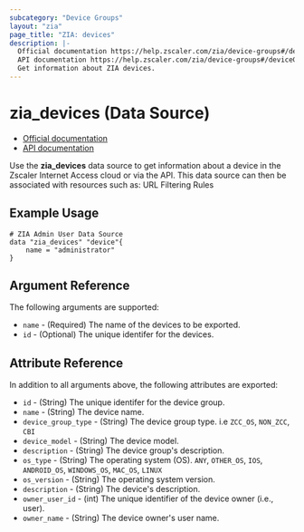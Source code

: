 ```yaml
---
subcategory: "Device Groups"
layout: "zia"
page_title: "ZIA: devices"
description: |-
  Official documentation https://help.zscaler.com/zia/device-groups#/deviceGroups-get
  API documentation https://help.zscaler.com/zia/device-groups#/deviceGroups-get
  Get information about ZIA devices.
---
```


# zia_devices (Data Source)

* [Official documentation](https://help.zscaler.com/zia/device-groups#/deviceGroups-get)
* [API documentation](https://help.zscaler.com/zia/device-groups#/deviceGroups-get)

Use the **zia_devices** data source to get information about a device in the Zscaler Internet Access cloud or via the API. This data source can then be associated with resources such as: URL Filtering Rules

## Example Usage

```hcl
# ZIA Admin User Data Source
data "zia_devices" "device"{
    name = "administrator"
}
```

## Argument Reference

The following arguments are supported:

* `name` - (Required) The name of the devices to be exported.
* `id` - (Optional) The unique identifer for the devices.

## Attribute Reference

In addition to all arguments above, the following attributes are exported:

* `id` - (String) The unique identifer for the device group.
* `name` - (String) The device name.
* `device_group_type` - (String) The device group type. i.e ``ZCC_OS``, ``NON_ZCC``, ``CBI``
* `device_model` - (String) The device model.
* `description` - (String) The device group's description.
* `os_type` - (String) The operating system (OS). ``ANY``, ``OTHER_OS``, ``IOS``, ``ANDROID_OS``, ``WINDOWS_OS``, ``MAC_OS``, ``LINUX``
* `os_version` - (String) The operating system version.
* `description` - (String) The device's description.
* `owner_user_id` - (int) The unique identifier of the device owner (i.e., user).
* `owner_name` - (String) The device owner's user name.
